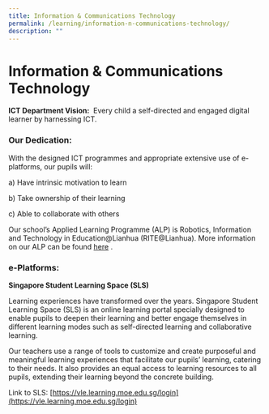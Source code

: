 ```yaml
---
title: Information & Communications Technology
permalink: /learning/information-n-communications-technology/
description: ""
---
```

# Information & Communications Technology

**ICT Department Vision:**  Every child a self-directed and engaged digital learner by harnessing ICT.

### Our Dedication:

With the designed ICT programmes and appropriate extensive use of e-platforms, our pupils will:

a) Have intrinsic motivation to learn

b) Take ownership of their learning

c) Able to collaborate with others

Our school’s Applied Learning Programme (ALP) is Robotics, Information and Technology in Education@Lianhua (RITE@Lianhua). More information on our ALP can be found [here](https://lianhuapri.moe.edu.sg/learning/ict) .

### e-Platforms:

**Singapore Student Learning Space (SLS)**  

Learning experiences have transformed over the years. Singapore Student Learning Space (SLS) is an online learning portal specially designed to enable pupils to deepen their learning and better engage themselves in different learning modes such as self-directed learning and collaborative learning.  

Our teachers use a range of tools to customize and create purposeful and meaningful learning experiences that facilitate our pupils’ learning, catering to their needs. It also provides an equal access to learning resources to all pupils, extending their learning beyond the concrete building.  

Link to SLS: [https://vle.learning.moe.edu.sg/login](https://vle.learning.moe.edu.sg/login)